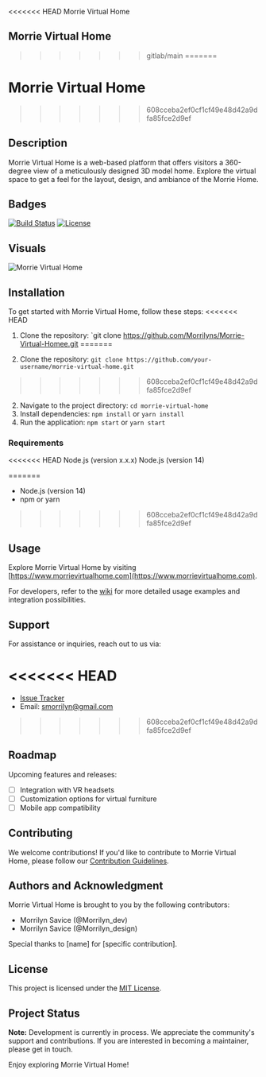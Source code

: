 <<<<<<< HEAD
Morrie Virtual Home

## Morrie Virtual Home
>>>>>>> gitlab/main
=======
# Morrie Virtual Home
>>>>>>> 608cceba2ef0cf1cf49e48d42a9dfa85fce2d9ef

## Description

Morrie Virtual Home is a web-based platform that offers visitors a 360-degree view of a meticulously designed 3D model home. Explore the virtual space to get a feel for the layout, design, and ambiance of the Morrie Home.

## Badges

[![Build Status](your-badge-link)](your-build-link)
[![License](https://img.shields.io/badge/license-MIT-blue.svg)](your-license-link)


## Visuals

![Morrie Virtual Home](link-to-screenshot-or-gif)

## Installation

To get started with Morrie Virtual Home, follow these steps:
<<<<<<< HEAD
1. Clone the repository: `git clone https://github.com/Morrilyns/Morrie-Virtual-Homee.git
=======

1. Clone the repository: `git clone https://github.com/your-username/morrie-virtual-home.git`
>>>>>>> 608cceba2ef0cf1cf49e48d42a9dfa85fce2d9ef
2. Navigate to the project directory: `cd morrie-virtual-home`
3. Install dependencies: `npm install` or `yarn install`
4. Run the application: `npm start` or `yarn start`

### Requirements

<<<<<<< HEAD
Node.js (version x.x.x)
Node.js (version 14)

=======
- Node.js (version 14)
- npm or yarn
>>>>>>> 608cceba2ef0cf1cf49e48d42a9dfa85fce2d9ef

## Usage

Explore Morrie Virtual Home by visiting [https://www.morrievirtualhome.com](https://www.morrievirtualhome.com). 

For developers, refer to the [wiki](link-to-wiki) for more detailed usage examples and integration possibilities.

## Support

For assistance or inquiries, reach out to us via:

<<<<<<< HEAD
=======
- [Issue Tracker](https://github.com/Morrilyns/Morrie-Virtual-Homee/issues)
- Email: smorrilyn@gmail.com
>>>>>>> 608cceba2ef0cf1cf49e48d42a9dfa85fce2d9ef

## Roadmap

Upcoming features and releases:
- [ ] Integration with VR headsets
- [ ] Customization options for virtual furniture
- [ ] Mobile app compatibility

## Contributing

We welcome contributions! If you'd like to contribute to Morrie Virtual Home, please follow our [Contribution Guidelines](link-to-contributing).

## Authors and Acknowledgment

Morrie Virtual Home is brought to you by the following contributors:
- Morrilyn Savice (@Morrilyn_dev)
- Morrilyn Savice (@Morrilyn_design)

Special thanks to [name] for [specific contribution].

## License

This project is licensed under the [MIT License](https://opensource.org/licenses/MIT).

## Project Status

**Note:** Development is currently in process. We appreciate the community's support and contributions. If you are interested in becoming a maintainer, please get in touch.

Enjoy exploring Morrie Virtual Home!
